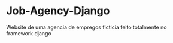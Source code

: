 # Job-Agency-Django
Website de uma agencia de empregos ficticia feito totalmente no framework django
